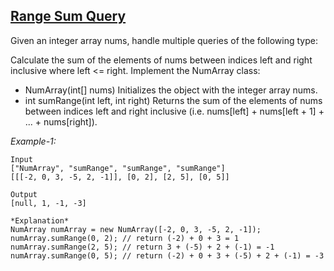 ## [Range Sum Query](https://leetcode.com/problems/range-sum-query-immutable/)

Given an integer array nums, handle multiple queries of the following type:

Calculate the sum of the elements of nums between indices left and right inclusive where left <= right.
Implement the NumArray class:

- NumArray(int[] nums) Initializes the object with the integer array nums.
- int sumRange(int left, int right) Returns the sum of the elements of nums between indices left and right inclusive (i.e. nums[left] + nums[left + 1] + ... + nums[right]).

*Example-1:*
```
Input
["NumArray", "sumRange", "sumRange", "sumRange"]
[[[-2, 0, 3, -5, 2, -1]], [0, 2], [2, 5], [0, 5]]

Output
[null, 1, -1, -3]

*Explanation*
NumArray numArray = new NumArray([-2, 0, 3, -5, 2, -1]); 
numArray.sumRange(0, 2); // return (-2) + 0 + 3 = 1 
numArray.sumRange(2, 5); // return 3 + (-5) + 2 + (-1) = -1 
numArray.sumRange(0, 5); // return (-2) + 0 + 3 + (-5) + 2 + (-1) = -3 
```